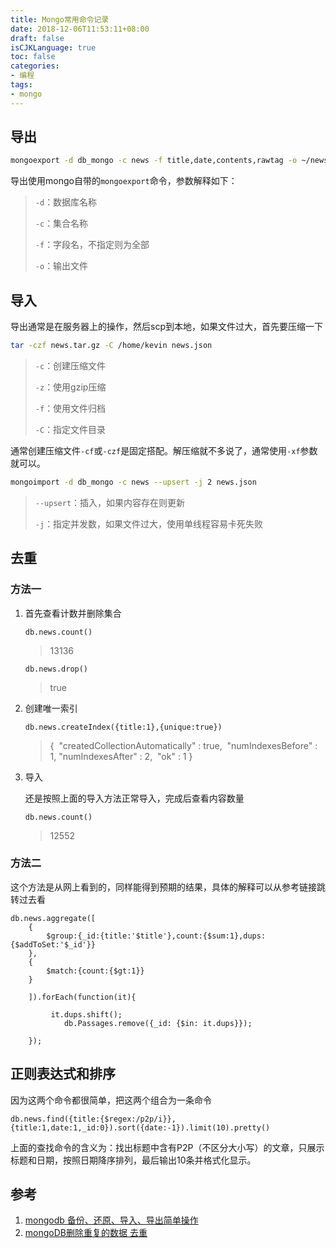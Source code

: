 ```yaml
---
title: Mongo常用命令记录
date: 2018-12-06T11:53:11+08:00
draft: false
isCJKLanguage: true
toc: false
categories:
- 编程
tags:
- mongo
---
```




## 导出

```bash
mongoexport -d db_mongo -c news -f title,date,contents,rawtag -o ~/news.json
```

导出使用mongo自带的`mongoexport`命令，参数解释如下：

> `-d`：数据库名称
>
> `-c`：集合名称
>
> `-f`：字段名，不指定则为全部
>
> `-o`：输出文件





## 导入

导出通常是在服务器上的操作，然后scp到本地，如果文件过大，首先要压缩一下

```bash
tar -czf news.tar.gz -C /home/kevin news.json
```

> `-c`：创建压缩文件
>
> `-z`：使用gzip压缩
>
> `-f`：使用文件归档
>
> `-C`：指定文件目录

通常创建压缩文件`-cf`或`-czf`是固定搭配。解压缩就不多说了，通常使用`-xf`参数就可以。



```bash
mongoimport -d db_mongo -c news --upsert -j 2 news.json
```

> `--upsert`：插入，如果内容存在则更新
>
> `-j`：指定并发数，如果文件过大，使用单线程容易卡死失败





## 去重

### 方法一

1. 首先查看计数并删除集合

    `db.news.count()`

    > 13136

    `db.news.drop()`

    > true



2. 创建唯一索引

   `db.news.createIndex({title:1},{unique:true})`

   > {
   > ​        "createdCollectionAutomatically" : true,
   > ​        "numIndexesBefore" : 1,
   > ​        "numIndexesAfter" : 2,
   > ​        "ok" : 1
   > }

3. 导入

   还是按照上面的导入方法正常导入，完成后查看内容数量

   `db.news.count()`
   
   > 12552


### 方法二

这个方法是从网上看到的，同样能得到预期的结果，具体的解释可以从参考链接跳转过去看

```
db.news.aggregate([
    {
        $group:{_id:{title:'$title'},count:{$sum:1},dups:{$addToSet:'$_id'}}
    },
    {
        $match:{count:{$gt:1}}
    }

    ]).forEach(function(it){

         it.dups.shift();
            db.Passages.remove({_id: {$in: it.dups}});

    });
```





## 正则表达式和排序

因为这两个命令都很简单，把这两个组合为一条命令

```mongo
db.news.find({title:{$regex:/p2p/i}},{title:1,date:1,_id:0}).sort({date:-1}).limit(10).pretty()
```

上面的查找命令的含义为：找出标题中含有P2P（不区分大小写）的文章，只展示标题和日期，按照日期降序排列，最后输出10条并格式化显示。





## 参考

1.  [mongodb 备份、还原、导入、导出简单操作](https://segmentfault.com/a/1190000006236494)
2. [mongoDB删除重复的数据 去重](https://www.jianshu.com/p/7685e6692ed6)
